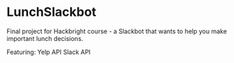 # LunchSlackbot
Final project for Hackbright course - a Slackbot that wants to help you make important lunch decisions.

Featuring:
Yelp API
Slack API
